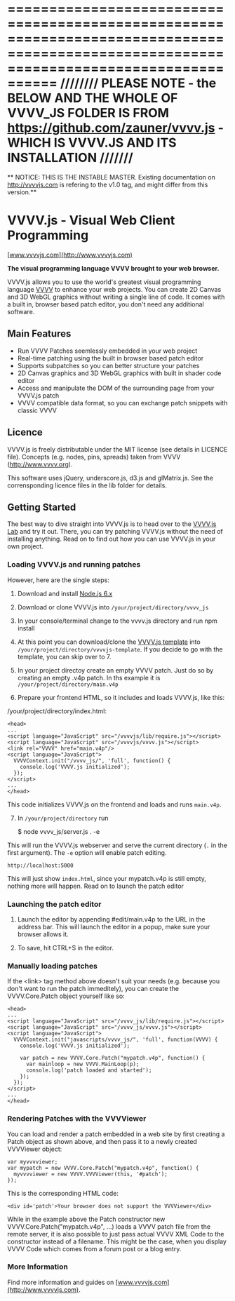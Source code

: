 
========================================================================================================================================
//////// PLEASE NOTE - the BELOW AND THE WHOLE OF VVVV_JS FOLDER IS FROM https://github.com/zauner/vvvv.js - WHICH IS VVVV.JS AND ITS INSTALLATION ///////
========================================================================================================================================


** NOTICE: THIS IS THE INSTABLE MASTER. Existing documentation on http://vvvvjs.com is refering to the v1.0 tag, and might differ from this version.**

VVVV.js - Visual Web Client Programming
=======================================

[www.vvvvjs.com](http://www.vvvvjs.com)

**The visual programming language VVVV brought to your web browser.**

VVVV.js allows you to use the world's greatest visual programming language [VVVV](http://vvvv.org) to enhance your web projects. You can create
2D Canvas and 3D WebGL graphics without writing a single line of code. It comes with a built in, browser based patch editor,
you don't need any additional software.

Main Features
-------------

* Run VVVV Patches seemlessly embedded in your web project
* Real-time patching using the built in browser based patch editor
* Supports subpatches so you can better structure your patches
* 2D Canvas graphics and 3D WebGL graphics with built in shader code editor
* Access and manipulate the DOM of the surrounding page from your VVVV.js patch
* VVVV compatible data format, so you can exchange patch snippets with classic VVVV

Licence
-------

VVVV.js is freely distributable under the MIT license (see details in LICENCE file). Concepts (e.g. nodes, pins, spreads) taken from VVVV (http://www.vvvv.org).

This software uses jQuery, underscore.js, d3.js and glMatrix.js. See the corrensponding licence files in the lib folder for details.


Getting Started
---------------

The best way to dive straight into VVVV.js is to head over to the [VVVV.js Lab](http://lab.vvvvjs.com) and try it out. There, you can try patching VVVV.js without the need of installing anything. Read on to find out how you can use VVVV.js in your own project.

### Loading VVVV.js and running patches

However, here are the single steps:

1. Download and install [Node.js 6.x](http://nodejs.org)

2. Download or clone VVVV.js into `/your/project/directory/vvvv_js`

3. In your console/terminal change to the vvvv.js directory and run
    npm install

4. At this point you can download/clone the [VVVV.js template](https://github.com/zauner/vvvv.js-template) into `/your/project/directory/vvvvjs-template`. If you decide to go with the template, you can skip over to 7.

5. In your project directoy create an empty VVVV patch. Just do so by creating an empty .v4p patch. In ths example it is `/your/project/directory/main.v4p`

6. Prepare your frontend HTML, so it includes and loads VVVV.js, like this:

/your/project/directory/index.html:

    <head>
    ...
    <script language="JavaScript" src="/vvvvjs/lib/require.js"></script>
    <script language="JavaScript" src="/vvvvjs/vvvv.js"></script>
    <link rel="VVVV" href="main.v4p"/>
    <script language="JavaScript">
      VVVVContext.init("/vvvv_js/", 'full', function() {
        console.log('VVVV.js initialized');
      });
    </script>
    ...
    </head>

This code initializes VVVV.js on the frontend and loads and runs `main.v4p`.

7. In `/your/project/directory` run

    $ node vvvv_js/server.js . -e

This will run the VVVV.js webserver and serve the current directory (`.` in the first argument). The `-e` option will enable patch editing.

    http://localhost:5000

This will just show `index.html`, since your mypatch.v4p is still empty, nothing more will happen. Read on to launch the patch editor


### Launching the patch editor

1. Launch the editor by appending #edit/main.v4p to the URL in the address bar. This will launch the editor in a popup, make sure your browser allows it.

2. To save, hit CTRL+S in the editor.

### Manually loading patches

If the &lt;link&gt; tag method above doesn't suit your needs (e.g. because you don't want to run the patch immeditely), you can create
the VVVV.Core.Patch object yourself like so:

    <head>
    ...
    <script language="JavaScript" src="/vvvv_js/lib/require.js"></script>
    <script language="JavaScript" src="/vvvv_js/vvvv.js"></script>
    <script language="JavaScript">
      VVVVContext.init("javascripts/vvvv_js/", 'full', function(VVVV) {
        console.log('VVVV.js initialized');

        var patch = new VVVV.Core.Patch("mypatch.v4p", function() {
          var mainloop = new VVVV.MainLoop(p);
          console.log('patch loaded and started');
        });
      });
    </script>
    ...
    </head>

### Rendering Patches with the VVVViewer

You can load and render a patch embedded in a web site by first creating a Patch object as shown above, and then pass it to a newly created VVVViewer object:

    var myvvvviewer;
    var mypatch = new VVVV.Core.Patch("mypatch.v4p", function() {
      myvvvviewer = new VVVV.VVVViewer(this, '#patch');
    });

This is the corresponding HTML code:

    <div id='patch'>Your browser does not support the VVVViewer</div>

While in the example above the Patch constructor new VVVV.Core.Patch("mypatch.v4p", ...) loads a VVVV patch file from the remote server,
it is also possible to just pass actual VVVV XML Code to the constructor instead of a filename.
This might be the case, when you display VVVV Code which comes from a forum post or a blog entry.

### More Information

Find more information and guides on [www.vvvvjs.com](http://www.vvvvjs.com).
